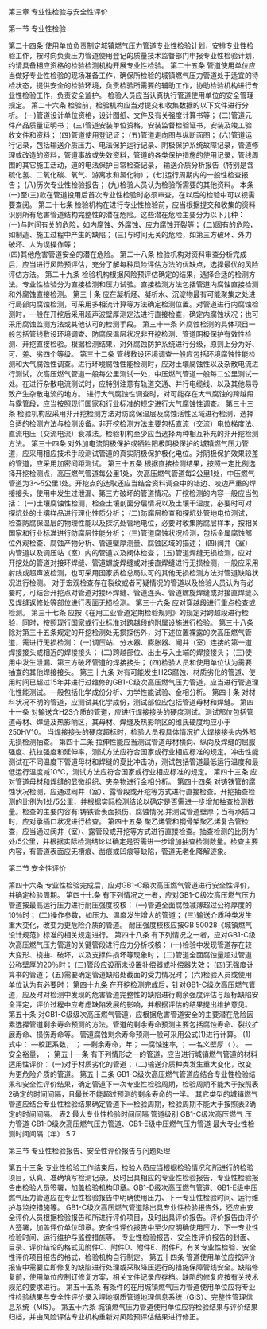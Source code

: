 第三章  专业性检验与安全性评价

第一节  专业性检验

第二十四条  使用单位负责制定城镇燃气压力管道专业性检验计划，安排专业性检验工作，按时向负责压力管道使用登记的质量技术监督部门申报专业性检验计划，约请具备相应资格的检验检测机构开展专业性检验。
第二十五条  管道使用单位应当做好专业性检验的现场准备工作，确保所检验的城镇燃气压力管道处于适宜的待检状态，提供安全的检验环境，负责检验所需要的辅助工作，协助检验机构进行专业性检验工作，负责安全监护。
检验人员应当认真执行管道使用单位的安全管理规定。
第二十六条  检验前，检验机构应当对提交和收集数据的以下文件进行分析。
(一)管道设计单位资格，设计图纸、文件及有关强度计算书等；
(二)管道元件产品质量证明书；
(三)管道安装单位资格，安装监督检验证书，安装及竣工验收文件和资料；
(四)管道使用登记证；
(五)管道走向图与纵断面图；
(六)管道运行记录，包括输送介质压力、电法保护运行记录、阴极保护系统故障记录，管道修理或改造的资料，管道事故或失效资料，管道的各类保护措施的使用记录，管线周围的其它施工活动，道的电法保护日常检查记录， 输送介质分析报告（特别是含硫化氢、二氧化碳、氧气、游离水和氯化物）；
(七)运行周期内的一般性检查报告；
(八)历次专业性检验报告；
(九)检验人员认为检验所需要的其他资料。
本条(一)至(三)款在管道投用后首次专业性检验时必须审查，在以后的检验中可以视需要查阅。
第二十七条  检验机构在进行专业性检验前，应当根据提交和收集的资料识别所有危害管道结构完整性的潜在危险。这些潜在危险主要分为以下几种： 
(一)与时间有关的危险，如内腐蚀、外腐蚀、应力腐蚀开裂等；
(二)固有的危险，如制造、施工过程中产生的缺陷；
(三)与时间无关的危险，如第三方破环、外力破坏、人为误操作等；  
(四)其他危害管道安全的潜在危险。
第二十八条  检验机构对资料审查分析完成后，应当进行风险预评估，充分了解每种风险评估方法的优缺点，选择最优的风险评估方法。
第二十九条  检验机构根据风险预评估确定的结果，选择合适的检测方法。专业性检验分为直接检测和压力试验。直接检测方法包括管道内腐蚀直接检测和外腐蚀直接检测。
第三十条  应在凝析烃、凝析水、沉淀物最有可能聚集之处进行局部内腐蚀检测，可采用多相流计算等方法确定检测位置。对管道进行内腐蚀检测时，一般在开挖后采用超声波壁厚测定法进行直接检查，确定内腐蚀状况；也可采用腐蚀监测方法或其他认可的检测手段。
第三十一条  外腐蚀检测的具体项目一般包括管线敷设环境调查、防腐保温层状况非开挖检测、管道阴极保护有效性检测、开挖直接检验。根据检测结果，对外腐蚀防护系统进行分级，原则上分为好、可、差、劣四个等级。
第三十二条  管线敷设环境调查一般应包括环境腐蚀性能检测和大气腐蚀性调查。进行环境腐蚀性能检测时，应对土壤腐蚀性以及杂散电流进行测试，次高压燃气管道一般每公里测试一处，中压燃气管道一般每二公里测试一处。在进行杂散电流测试时，应特别注意有轨道交通、并行电缆线、以及其他易导致产生杂散电流的地方。
进行大气腐蚀性调查时，对可能存在大气腐蚀的跨越段与露管段，应当按照现行国家和行业标准的规定进行大气腐蚀性调查。
第三十三条  检验机构应采用非开挖检测方法对防腐保温层及腐蚀活性区域进行检测，选择合适的检测方法与检测设备。非开挖检测方法主要包括直流（交流）电位梯度法、直流电压（交流电流）衰减法。检验机构至少应当选择两种相互补充的非开挖检测方法。
第三十四条  对外加电流阴极保护或牺牲阳极阴极保护的城镇燃气压力管道，应采用相应技术手段测试管道的真实阴极保护极化电位。对阴极保护效果较差的管道，应采用加密间距测试。
第三十五条  根据直接检测结果，按照一定比例选择开挖检测点，高压燃气管道每公里1处，次高压燃气管道每2公里1处，中压燃气管道为3～5公里1处。开挖点的选取还应当结合资料调查中的错边、咬边严重的焊接接头，使用中发生过泄漏、第三方破坏的管道情况。开挖检测的内容一般应当包括：
(一)土壤腐蚀性检测，检查土壤剖面分层情况以及土壤干湿度，必要时可对探坑处的土壤样品进行理化性质分析；
(二)防腐层检查和探坑处管地电位测试，检查防腐保温层的物理性能以及探坑处管地电位，必要时收集防腐层样本，按相关国家和行业标准进行防腐层性能分析；
(三)管道腐蚀状况检测，包括金属腐蚀部位外观检查、腐蚀产物分析、管道壁厚测量、腐蚀区域的描述；
(四)阀井（室）内管道以及调压站（室）内的管道以及阀体检查；
(五)管道焊缝无损检测，应对开挖处的管道对接环焊缝、管道螺旋焊缝或对接直焊缝进行无损检测，一般应采用射线或超声波检测，也可采用国家质检总局认可的其他无损检测方法对管道缺陷状况进行检测。
对于宏观检查存在裂纹或者可疑情况的管道以及检验人员认为有必要时，可结合开挖点对管道对接环焊缝、管道连头、管道螺旋焊缝或对接直焊缝以及焊缝返修处等部位进行表面无损检测。
第三十六条  应对穿越段进行重点检查或检测。
第三十七条  应按《在用工业管道定期检验规则》的规定对跨越段进行检验，同时，按照现行国家或行业标准对跨越段的附属设施进行检验。
第三十八条  除对第三十五条规定的开挖检测处无损探伤外，对下述位置裸露的次高压燃气管道，需进行无损检测：
(一)调压站、分水器、膨胀器、闸井（室）连接的第一道焊接接头或相近的焊接接头；
(二)跨越部位、出土与入土端的焊接接头；
(三)使用中发生泄漏、第三方破坏管道的焊接接头；
(四)检验人员和使用单位认为需要抽查的其他焊接接头。
第三十九条  对有可能发生H2S腐蚀、材质劣化的管道、使用时间已超过15年并进行过维修的GB1-C级次高压燃气压力管道，应当进行管道理化性能测试。一般包括化学成份分析、力学性能试验、金相分析。
第四十条  对材料状况不明的管道，应测试其化学成份，测试部位应包括管道母材和焊缝。
第四十一条  对输送含H2S介质的管道，应进行焊接接头的硬度测试。测试部位包括管道母材、焊缝及热影响区，其母材、焊缝及热影响区的维氏硬度均应小于250HV10。
当焊接接头的硬度超标时，检验人员视具体情况扩大焊接接头内外部无损检测抽查。
第四十二条  拉伸性能应当测试管道母材横向、纵向及焊缝的屈服强度、抗拉强度和延伸率，测试方法应符合国家或行业相应标准的规定。冲击性能测试在不同温度下管道母材和焊缝的夏比冲击功，测试包括管道最低运行温度和最低运行温度减10℃，测试方法应符合国家或行业相应标准的规定。
第四十三条  应对管道母材和焊缝的显微组织、夹杂物进行金相分析。
第四十四条  对铸铁管的腐蚀状况检测，应通过阀井（室）、露管段或开挖等方式进行直接检查。开挖抽查检测的比例为1处/5公里，并根据实际检测结论以确定是否需进一步增加抽查检测数量。检查的主要内容有:铸铁管表面损伤、腐蚀情况,并测试管道壁厚；当有承插口时，应对承插口状况进行检查。
第四十五条  聚乙烯管和钢骨架聚乙烯复合管检查，应当通过阀井（室）、露管段或开挖等方式进行直接检查。抽查检测的比例为1处/5公里，并根据实际检测结论以确定是否需进一步增加抽查检测数量。检查主要内容，有管道表面应无槽痕、凿痕或凹痕等缺陷，管道无老化降解迹象。

第二节  安全性评价

第四十六条  专业性检验完成后，应对GB1-C级次高压燃气管道进行安全性评价，并确定检验周期。
第四十七条  有下列情况之一者，应对GB1-C级次高压燃气压力管道按最高运行压力进行耐压强度校核：
(一)管道全面腐蚀减薄超过公称厚度的10％时；
(二)操作参数，如压力、温度发生增大的管道；
(三)输送介质种类发生重大变化，改变为更危险介质的管道。
耐压强度校核应按GB 50028《城镇燃气设计规范》标准的相关规定进行。
第四十八条  有下列情况之一者，应对GB1-C级次高压燃气压力管道的关键管段进行应力分析校核：
(一)检验中发现管道存在较大变形、挠曲、破坏，以及支撑件损坏等现象时；
(二)管道全面腐蚀量超过管道公称壁厚的20％时；
(三)管段应设而未设置补偿器或补偿器失效；
(四)无强度计算书的管道；
(五)需要确定管道缺陷处截面的受力情况时；
(六)检验人员或使用单位认为有必要时；
第四十九条  在开挖检测完成后，针对GB1-C级次高压燃气管道，应及时对检测中发现的危害管道完整性的缺陷进行剩余强度评估与超标缺陷安全评定，评价过程中应考虑缺陷发展的影响，并根据评估的结果提出维护意见。
第五十条  对GB1-C级级次高压燃气管道，应根据危害管道安全的主要潜在危险因素选择管道剩余寿命预测的方法。管道的剩余寿命预测主要包括腐蚀寿命、裂纹扩展寿命、损伤寿命等。
管道腐蚀剩余寿命预测一般可采用公式(1)进行计算。
                                                      (1)
式中：
 —校正系数， ；
 	—剩余寿命，年；
 —腐蚀速率, ；
 —名义壁厚（ ）。
 —安全裕量， ；
第五十一条  有下列情形之一的管道，应当进行城镇燃气管道的材料适用性评价：
(一)对于材质劣化的管道；
(二)输送介质种类发生重大变化，改变为更危险介质的管道。
第五十二条  GB1-C级次高压燃气管道应结合专业性检验结果和安全性评价结果，确定管道下一次专业性检验周期，检验周期不能大于按照表2确定的时间间隔，且最长不能超过预测的剩余寿命的一半。
其它类型的城镇燃气管道应结合专业性检验结果确定管道下一检验周期，检验周期不能大于按照表2确定的时间间隔。
表2  最大专业性检验时间间隔
管道级别	GB1-C级次高压燃气
压力管道	GB1-D级次高压燃气压力管道、GB1-E级中压燃气压力管道
最大专业性检测时间间隔（年）	5	7


第三节  专业性检验报告、安全性评价报告与问题处理

第五十三条  专业性检验工作结束后，检验人员应当根据检验情况和所进行的检验项目，认真、准确填写检测记录，及时出具相应的专业性检验报告，专业性检验报告由检验人员签署，加盖检验机构印章。GB1-D级次高压燃气管道、GB1-E级中压燃气压力管道应在专业性检验报告中明确使用压力、下一专业性检验时间、运行维护与监控措施等。
GB1-C级次高压燃气管道除出具专业性检验报告外，还应由安全评价人员根据检验报告和所进行评价项目，及时出具评价报告。评价报告由评价人签署，加盖评价单位印章。安全性评价报告中至少应明确使用压力、下一专业性检验时间、运行维护与监控措施等。
专业性检验报告、安全性评价报告的封面、目录、评价结论的格式见附件C、附件D、附件E、附件F，有关专业性检验、安全性评价项目报告的格式，检验机构自行制定。
第五十四条  管道使用单位应按评价报告中需要立即修复的缺陷进行处理或采取降压运行的措施保障管线安全。缺陷修复前，使用单位应制订修复方案，相关文件记录应存档。缺陷的修复应按有关技术规范的要求进行。
第五十五条  有条件的在用城镇燃气压力管道使用单位应将专业性检验结果与安全性评价录入埋地钢质管道地理信息系统（GIS）、完整性管理信息系统（MIS）。
第五十六条  城镇燃气压力管道使用单位应将检验结果与评价结果归档，并由风险评估专业机构重新对风险预评估结果进行修正。

